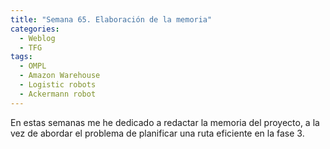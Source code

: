 ```yaml
---
title: "Semana 65. Elaboración de la memoria"
categories:
  - Weblog
  - TFG
tags:
  - OMPL
  - Amazon Warehouse
  - Logistic robots
  - Ackermann robot
---
```


En estas semanas me he dedicado a redactar la memoria del proyecto, a la vez de abordar el problema de planificar una ruta eficiente en la fase 3.